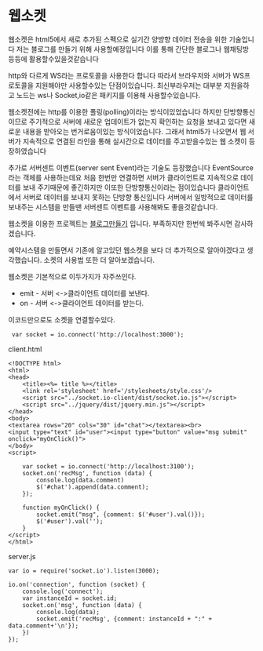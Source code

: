 # 웹소켓

웹소켓은 html5에서 새로 추가된 스펙으로 실기간 양뱡향 데이터 전송을 위한 기술입니다 저는 블로그를 만들기 위해 사용할예정입니다 이를 통해 간단한 블로그나 웹채팅방 등등에 활용할수있을것같습니다

http와 다르게 WS라는 프로토콜을 사용한다 합니다 따라서 브라우저와 서버가 WS프로토콜을 지원해야만 사용할수있는 단점이있습니다. 최신부라우저는 대부분 지원을하고  노드는 ws나 Socket,io같은 패키지를 이용해 사용할수있습니다.

웹소켓전에는 http를 이용한 폴링(polling)이라는 방식이있었습니다 하지만 단방향통신이므로 주기적으로 서버에 새로운 업데이트가 없는지 확인하는 요청을 보내고 있다면 새로운 내용을 받아오는 번거로움이있는 방식이었습니다. 그래서 html5가 나오면서 웹 서버가 지속적으로 연결된 라인을 통해 실시간으로 데이터를 주고받을수있는 웹 소켓이 등장하였습니다

추가로 서버센트 이벤트(server sent Event)라는 기술도 등장했습니다 EventSource라는 객체를 사용하는데요 처음 한번만 연결하면 서버가 클라이언트로 지속적으로 데이터를 보내 주기때문에 좋긴하지만 이또한 단방향통신이라는 점이있습니다 클라이언트에서 서버로 데이터를 보내지 못하는 단방향 통신입니다 서버에서 일방적으로 데이터를 보내주는 시스템을 만들땐 서버센트 이벤트를 사용해봐도 좋을것같습니다.

웹소켓을 이용한 프로젝트는 [블로그만들기](<https://github.com/sera9786/sql-blog>) 입니다. 부족하지만 한번씩 봐주시면 감사하겠습니다.

 예약시스템을 만들면서 기존에 알고있던 웹소켓을 보다 더 추가적으로 알아야겠다고 생각했습니다. 소켓의 사용법 또한 더 알아보겠습니다.

웹소켓은 기본적으로 이두가지가 자주쓰인다.

* emit - 서버 <->클라이언트 데이터를 보낸다.
* on - 서버 <->클라이언트 데이터를 받는다.

이코드만으로도 소켓을 연결할수있다. 

```
 var socket = io.connect('http://localhost:3000');
```

client.html

```
<!DOCTYPE html>
<html>
<head>
    <title><%= title %></title>
    <link rel='stylesheet' href='/stylesheets/style.css'/>
    <script src="../socket.io-client/dist/socket.io.js"></script>
    <script src="../jquery/dist/jquery.min.js"></script>
</head>
<body>
<textarea rows="20" cols="30" id="chat"></textarea><br>
<input type="text" id="user"><input type="button" value="msg submit" onclick="myOnClick()">
</body>
<script>

    var socket = io.connect('http://localhost:3100');
    socket.on('recMsg', function (data) {
        console.log(data.comment)
        $('#chat').append(data.comment);
    });

    function myOnClick() {
        socket.emit("msg", {comment: $('#user').val()});
        $('#user').val('');
    }
</script>
</html>
```

server.js

```
var io = require('socket.io').listen(3000);

io.on('connection', function (socket) {
    console.log('connect');
    var instanceId = socket.id;
    socket.on('msg', function (data) {
        console.log(data);
        socket.emit('recMsg', {comment: instanceId + ":" + data.comment+'\n'});
    })
});
```